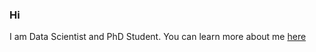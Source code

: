 ### Hi
I am Data Scientist and PhD Student.
You can learn more about me [here](https://www.gspangenberg.com/ "my website")